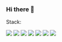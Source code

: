 ### Hi there 👋

<!--
**Andrey-OG/Andrey-OG** is a ✨ _special_ ✨ repository because its `README.md` (this file) appears on your GitHub profile.

Here are some ideas to get you started:

- 🔭 I’m currently working on ...
- 🌱 I’m currently learning ...
- 👯 I’m looking to collaborate on ...
- 🤔 I’m looking for help with ...
- 💬 Ask me about ...
- 📫 How to reach me: ...
- 😄 Pronouns: ...
- ⚡ Fun fact: ...
-->

Stack: 
<p>
  <img src="https://cdn.jsdelivr.net/gh/devicons/devicon/icons/python/python-original.svg" />

  <img src="https://cdn.jsdelivr.net/gh/devicons/devicon/icons/django/django-plain-wordmark.svg" />

  <img src="https://cdn.jsdelivr.net/gh/devicons/devicon/icons/docker/docker-original-wordmark.svg" />

  <img src="https://cdn.jsdelivr.net/gh/devicons/devicon/icons/postgresql/postgresql-original-wordmark.svg" />

  <img src="https://cdn.jsdelivr.net/gh/devicons/devicon/icons/html5/html5-original-wordmark.svg" />

  <img src="https://cdn.jsdelivr.net/gh/devicons/devicon/icons/css3/css3-original-wordmark.svg" />

  <img src="https://cdn.jsdelivr.net/gh/devicons/devicon/icons/git/git-original-wordmark.svg" />  
</p>
